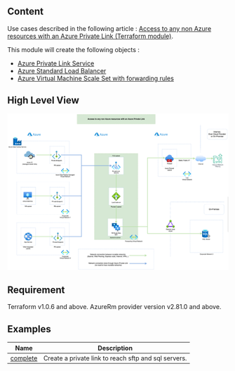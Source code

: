 Content
-----
Use cases described in the following article : [Access to any non Azure resources with an Azure Private Link (Terraform module)](https://medium.com/microsoftazure/access-to-any-non-azure-resources-with-an-azure-private-link-terraform-module-b6129992dad9).

This module will create the following objects : 

- [Azure Private Link Service](https://docs.microsoft.com/en-us/azure/private-link/private-link-service-overview?WT.mc_id=AZ-MVP-5003548)
- [Azure Standard Load Balancer](https://docs.microsoft.com/en-us/azure/private-link/create-private-link-service-portal?WT.mc_id=AZ-MVP-5003548#create-an-internal-load-balancer)
- [Azure Virtual Machine Scale Set with forwarding rules](https://docs.microsoft.com/en-us/azure/data-factory/tutorial-managed-virtual-network-on-premise-sql-server?WT.mc_id=AZ-MVP-5003548#creating-forwarding-rule-to-endpoint)


High Level View
-----
![alt text](https://github.com/JamesDLD/terraform-azurerm-Az-PrivateLinkForNonAzureResources/blob/main/image/hlv.png?raw=true)


Requirement
-----
Terraform v1.0.6 and above. 
AzureRm provider version v2.81.0 and above.


Examples
-----
| Name | Description |
|------|-------------|
| [complete](https://github.com/JamesDLD/terraform-azurerm-Az-PrivateLinkForNonAzureResources/tree/main/examples/complete) | Create a private link to reach sftp and sql servers. |

